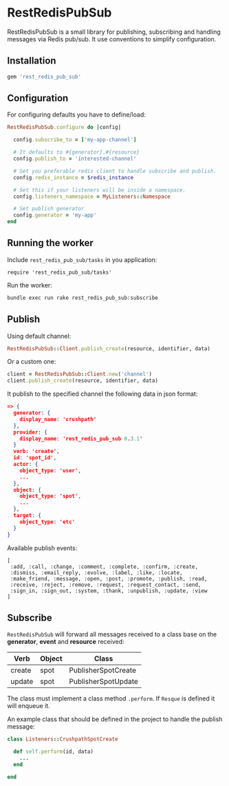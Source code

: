 RestRedisPubSub
===============

RestRedisPubSub is a small library for publishing, subscribing and handling messages
via Redis pub/sub. It use conventions to simplify configuration.

## Installation

```ruby
gem 'rest_redis_pub_sub'
```

## Configuration

For configuring defaults you have to define/load:

```ruby
RestRedisPubSub.configure do |config|

  config.subscribe_to = ['my-app-channel']

  # It defaults to #{generator}.#{resource}
  config.publish_to = 'interested-channel'

  # Set you preferable redis client to handle subscribe and publish.
  config.redis_instance = $redis_instance

  # Set this if your listeners will be inside a namespace.
  config.listeners_namespace = MyListeners::Namespace

  # Set publish generator
  config.generator = 'my-app'
end
```

## Running the worker

Include `rest_redis_pub_sub/tasks` in you application:
```
require 'rest_redis_pub_sub/tasks'
```

Run the worker:

```bash
bundle exec run rake rest_redis_pub_sub:subscribe
```

## Publish

Using default channel:
```ruby
RestRedisPubSub::Client.publish_create(resource, identifier, data)
```
Or a custom one:
```ruby
client = RestRedisPubSub::Client.new('channel')
client.publish_create(resource, identifier, data)
```

It publish to the specified channel the following data in json format:

```json
=> {
  generator: {
    display_name: 'crushpath'
  },
  provider: {
    display_name: 'rest_redis_pub_sub 0.3.1'
  }
  verb: 'create',
  id: 'spot_id',
  actor: {
    object_type: 'user',
    ...
  },
  object: {
    object_type: 'spot',
    ...
  },
  target: {
    object_type: 'etc'
  }
}
```

Available publish events:
```
[
 :add, :call, :change, :comment, :complete, :confirm, :create,
 :dismiss, :email_reply, :evolve, :label, :like, :locate,
 :make_friend, :message, :open, :post, :promote, :publish, :read,
 :receive, :reject, :remove, :request, :request_contact, :send,
 :sign_in, :sign_out, :system, :thank, :unpublish, :update, :view
]
```

## Subscribe

`RestRedisPubSub` will forward all messages received to a class base on the
__generator__, __event__ and __resource__ received:

| Verb      | Object   | Class                   |
|-----------|----------|-------------------------|
| create    | spot     | PublisherSpotCreate     |
| update    | spot     | PublisherSpotUpdate     |

The class must implement a class method `.perform`. If `Resque` is defined it will
enqueue it.

An example class that should be defined in the project to handle the publish message:

```ruby
class Listeners::CrushpathSpotCreate

  def self.perform(id, data)
    ...
  end

end
```
